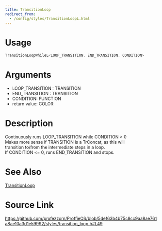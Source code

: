 ```yaml
---
title: TransitionLoop
redirect_from:
  - /config/styles/TransitionLoopL.html
---
```


# Usage
```cpp
TransitionLoopWhileL<LOOP_TRANSITION, END_TRANSITION, CONDITION>
```

# Arguments
 * LOOP_TRANSITION : TRANSITION
 * END_TRANSITION : TRANSITION
 * CONDITION: FUNCTION
 * return value: COLOR

# Description

Continuously runs LOOP_TRANSITION while CONDITION > 0  
Makes more sense if TRANSITION is a TrConcat, as this will  
transition to/from the intermediate steps in a loop.  
If CONDITION <= 0, runs END_TRANSITION and stops.

# See Also
[TransitionLoop](/config/styles/TransitionLoop.html)

# Source Link
https://github.com/profezzorn/ProffieOS/blob/5def63b4b75c8cc9aa8ae761a8ae10a3d1e59992/styles/transition_loop.h#L49

